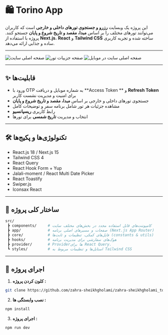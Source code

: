# 🛍️ Torino App

این پروژه یک وبسایت **رزرو و جستجوی تورهای داخلی و خارجی** است که کاربران می‌توانند تورهای مختلف را بر اساس **مبدا، مقصد و تاریخ شروع و پایان** جستجو کنند. پروژه با استفاده از **Next.js**، **React** و **Tailwind CSS** ساخته شده و تجربه کاربری ساده و جذابی ارائه می‌دهد.

---

![صفحه اصلی سایت](./public/screenshot/screenshot_1.webp)
![صفحه جزییات تور](./public/screenshot/screenshot_2.webp)
![صفحه اصلی سایت در موبایل](./public/screenshot/screenshot_3.webp)

---

## ✨ قابلیت‌ها
- ورود با OTP به شماره موبایل و دریافت **Access Token ** و  **Refresh Token** برای امنیت و مدیریت نشست کاربر
- جستجوی تورهای داخلی و خارجی بر اساس **مبدا، مقصد و تاریخ شروع و پایان**
- مشاهده جزئیات هر تور شامل برنامه سفر و توضیحات کامل
- رابط کاربری **ریسپانسیو**
- انتخاب و مدیریت **تاریخ شمسی** برای تورها

---

## 🛠️ تکنولوژی‌ها و پکیج‌ها
- React.js 18 / Next.js 15 
- Tailwind CSS 4 
- React Query 
- React Hook Form + Yup 
- Jalali-moment / React Multi Date Picker 
- React Toastify
- Swiper.js
- Iconsax React

---

## 🚀 ساختار کلی پروژه

```bash
src/
 ┣ components/     # کامپوننت‌های قابل استفاده مجدد در بخش‌های مختلف سایت
 ┣ app/            # صفحات و مسیرهای اصلی برنامه (Next.js App Router)
 ┣ core/           # فایل‌های کمکی، تنظیمات و ثابت‌ها (constants & utils)
 ┣ hooks/          # هوک‌های سفارشی برای مدیریت برنامه
 ┣ provider/       # Providerها برای React Query. 
 ┗ styles/         # استایل‌ها و تنظیمات مربوط به Tailwind CSS
 ```
 
---

## 🚀 اجرای پروژه


1. **کلون کردن پروژه  :**

```bash
git clone https://github.com/zahra-sheikhgholami/zahra-sheikhgholami_torino.git
```
2. **نصب وابستگی ها  :**
```bash
npm install
```
3. **اجرای پروژه  :**
```bash
npm run dev
```